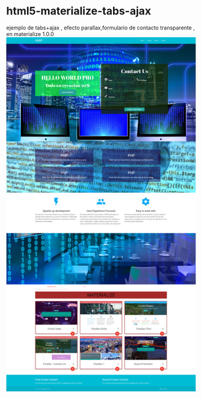 # html5-materialize-tabs-ajax
ejemplo de tabs+ajax , efecto parallax,formulario de contacto transparente ,   en materialize 1.0.0
![Alt text](tabs-ajax.jpg)
